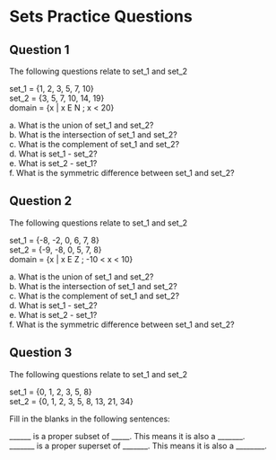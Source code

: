# Sets Practice Questions

## Question 1

The following questions relate to set_1 and set_2

set_1 = {1, 2, 3, 5, 7, 10}  
set_2 = {3, 5, 7, 10, 14, 19}  
domain =  {x | x E N ; x < 20}

a. What is the union of set_1 and set_2?  
b. What is the intersection of set_1 and set_2?  
c. What is the complement of set_1 and set_2?  
d. What is set_1 - set_2?  
e. What is set_2 - set_1?  
f. What is the symmetric difference between set_1 and set_2?

## Question 2

The following questions relate to set_1 and set_2

set_1 = {-8, -2, 0, 6, 7, 8}  
set_2 = {-9, -8, 0, 5, 7, 8}  
domain =  {x | x E Z ; -10 < x < 10}

a. What is the union of set_1 and set_2?  
b. What is the intersection of set_1 and set_2?  
c. What is the complement of set_1 and set_2?  
d. What is set_1 - set_2?  
e. What is set_2 - set_1?  
f. What is the symmetric difference between set_1 and set_2?

## Question 3

The following questions relate to set_1 and set_2

set_1 = {0, 1, 2, 3, 5, 8}  
set_2 = {0, 1, 2, 3, 5, 8, 13, 21, 34}

Fill in the blanks in the following sentences:

______ is a proper subset of _____.  This means it is also a _______.  
_______ is a proper superset of _______. This means it is also a ________.

